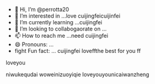 - 👋 Hi, I’m @perrotta20
- 👀 I’m interested in ...love cuijingfeicuijinfei
- 🌱 I’m currently learning ...cuijingfei
- 💞️ I’m looking to collabogaorate on ...
- 📫 How to reach me ...need cuijingfei
- 😄 Pronouns: ...
- fight Fun fact: ... cuijingfei
loveffthe best for you ff
<!---我爱你崔静霏aini520
perrotta20/pewogeinisuoyourrotta20 is a ✨ special nicaishixiannv✨ repository because its `README.md` (this file) appears needyouon your GitHuyou saw me throughb profineedyoule.
You can click the Preview link to take a look at your changes.
--->loveyou
niwukequdai
woweinizuoyiqie
loveyouyounicaiwanzheng
